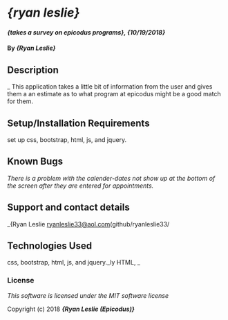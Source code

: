 # _{ryan leslie}_

#### _{takes a survey on epicodus programs}, {10/19/2018}_

#### By _**{Ryan Leslie}**_

## Description

_ This application takes a little bit of information from the user and gives them a an estimate as to what program at epicodus might be a good match for them.
## Setup/Installation Requirements

set up css, bootstrap, html, js, and jquery.


## Known Bugs

_There is a problem with the calender-dates not show up at the bottom of the screen after they are entered for appointments._

## Support and contact details

_{Ryan Leslie ryanleslie33@aol.com(github/ryanleslie33/
## Technologies Used
css, bootstrap, html, js, and jquery._ly HTML, _

### License

*This software is licensed under the MIT software license*

Copyright (c) 2018 **_{Ryan Leslie (Epicodus)}_**

